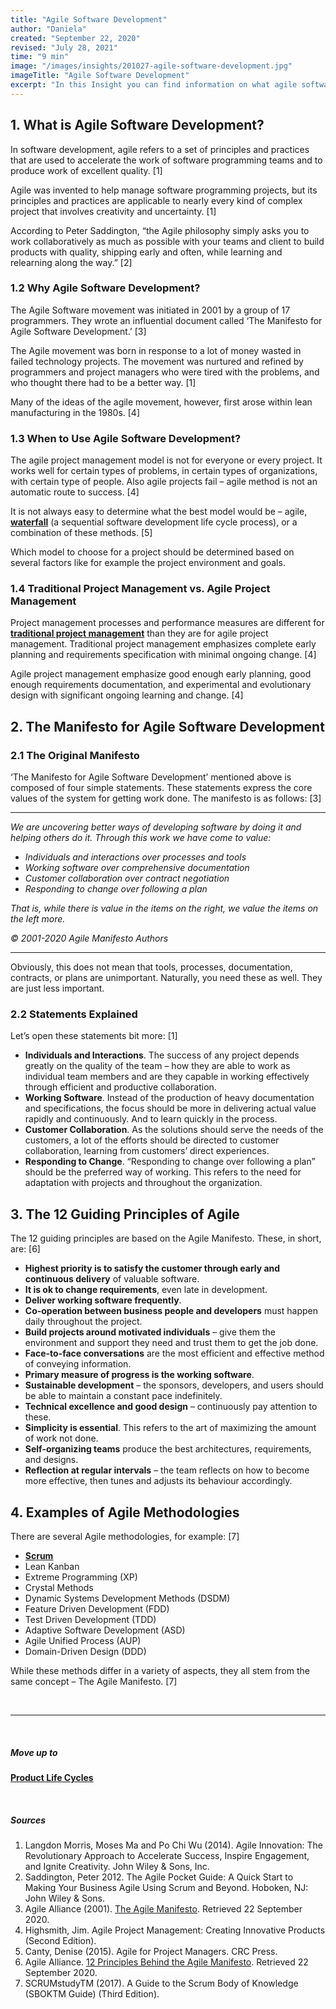 ```yaml
---
title: "Agile Software Development"
author: "Daniela"
created: "September 22, 2020"
revised: "July 28, 2021"
time: "9 min"
image: "/images/insights/201027-agile-software-development.jpg"
imageTitle: "Agile Software Development"
excerpt: "In this Insight you can find information on what agile software development is, why this method was created, and when it can be used. In addition, the Insight lists some examples of agile methods."
---
```


## 1. What is Agile Software Development?

In software development, agile refers to a set of principles and practices that are used to accelerate the work of software programming teams and to produce work of excellent quality. [1]

Agile was invented to help manage software programming projects, but its principles and practices are applicable to nearly every kind of complex project that involves creativity and uncertainty. [1]

According to Peter Saddington, “the Agile philosophy simply asks you to work collaboratively as much as possible with your teams and client to build products with quality, shipping early and often, while learning and relearning along the way.” [2]

### 1.2 Why Agile Software Development?

The Agile Software movement was initiated in 2001 by a group of 17 programmers. They wrote an influential document called ‘The Manifesto for Agile Software Development.’ [3]

The Agile movement was born in response to a lot of money wasted in failed technology projects. The movement was nurtured and refined by programmers and project managers who were tired with the problems, and who thought there had to be a better way. [1]

Many of the ideas of the agile movement, however, first arose within lean manufacturing in the 1980s. [4]

### 1.3 When to Use Agile Software Development?

The agile project management model is not for everyone or every project. It works well for certain types of problems, in certain types of organizations, with certain type of people. Also agile projects fail – agile method is not an automatic route to success. [4]

It is not always easy to determine what the best model would be – agile, [**waterfall**](/insights/waterfall-software-development) (a sequential software development life cycle process), or a combination of these methods. [5]

Which model to choose for a project should be determined based on several factors like for example the project environment and goals.

### 1.4 Traditional Project Management vs. Agile Project Management

Project management processes and performance measures are different for [**traditional project management**](/insights/project-management) than they are for agile project management. Traditional project management emphasizes complete early planning and requirements specification with minimal ongoing change. [4]

Agile project management emphasize good enough early planning, good enough requirements documentation, and experimental and evolutionary design with significant ongoing learning and change. [4]

## 2. The Manifesto for Agile Software Development

### 2.1 The Original Manifesto

‘The Manifesto for Agile Software Development’ mentioned above is composed of four simple statements. These statements express the core values of the system for getting work done. The manifesto is as follows: [3]

---

*We are uncovering better ways of developing software by doing it and helping others do it. Through this work we have come to value:*

- *Individuals and interactions over processes and tools*
- *Working software over comprehensive documentation*
- *Customer collaboration over contract negotiation*
- *Responding to change over following a plan*

*That is, while there is value in the items on the right, we value the items on the left more.*

*© 2001-2020 Agile Manifesto Authors*

---

Obviously, this does not mean that tools, processes, documentation, contracts, or plans are unimportant. Naturally, you need these as well. They are just less important.

### 2.2 Statements Explained

Let’s open these statements bit more: [1]

- **Individuals and Interactions**. The success of any project depends greatly on the quality of the team – how they are able to work as individual team members and are they capable in working effectively through efficient and productive collaboration.
- **Working Software**. Instead of the production of heavy documentation and specifications, the focus should be more in delivering actual value rapidly and continuously. And to learn quickly in the process.
- **Customer Collaboration**. As the solutions should serve the needs of the customers, a lot of the efforts should be directed to customer collaboration, learning from customers’ direct experiences.
- **Responding to Change**. “Responding to change over following a plan” should be the preferred way of working. This refers to the need for adaptation with projects and throughout the organization.

## 3. The 12 Guiding Principles of Agile

The 12 guiding principles are based on the Agile Manifesto. These, in short, are: [6]

- **Highest priority is to satisfy the customer through early and continuous delivery** of valuable software.
- **It is ok to change requirements**, even late in development.
- **Deliver working software frequently**.
- **Co-operation between business people and developers** must happen daily throughout the project.
- **Build projects around motivated individuals** – give them the environment and support they need and trust them to get the job done.
- **Face-to-face conversations** are the most efficient and effective method of conveying information.
- **Primary measure of progress is the working software**.
- **Sustainable development** – the sponsors, developers, and users should be able to maintain a constant pace indefinitely.
- **Technical excellence and good design** – continuously pay attention to these.
- **Simplicity is essential**. This refers to the art of maximizing the amount of work not done.
- **Self-organizing teams** produce the best architectures, requirements, and designs.
- **Reflection at regular intervals** – the team reflects on how to become more effective, then tunes and adjusts its behaviour accordingly.

## 4. Examples of Agile Methodologies

There are several Agile methodologies, for example: [7]

- [**Scrum**](/insights/scrum)
- Lean Kanban
- Extreme Programming (XP)
- Crystal Methods
- Dynamic Systems Development Methods (DSDM)
- Feature Driven Development (FDD)
- Test Driven Development (TDD)
- Adaptive Software Development (ASD)
- Agile Unified Process (AUP)
- Domain-Driven Design (DDD)

While these methods differ in a variety of aspects, they all stem from the same concept – The Agile Manifesto. [7]

&nbsp;

***
&nbsp;

##### Move up to

[**Product Life Cycles**](/insights/product-lifecycles)

&nbsp;

##### Sources

1. Langdon Morris, Moses Ma and Po Chi Wu (2014). Agile Innovation: The Revolutionary Approach to Accelerate Success, Inspire Engagement, and Ignite Creativity. John Wiley & Sons, Inc.
2. Saddington, Peter 2012. The Agile Pocket Guide: A Quick Start to Making Your Business Agile Using Scrum and Beyond. Hoboken, NJ: John Wiley & Sons.
3. Agile Alliance (2001). [The Agile Manifesto](https://www.agilealliance.org/agile101/the-agile-manifesto/). Retrieved 22 September 2020.
4. Highsmith, Jim. Agile Project Management: Creating Innovative Products (Second Edition).
5. Canty, Denise (2015). Agile for Project Managers. CRC Press.
6. Agile Alliance. [12 Principles Behind the Agile Manifesto](https://www.agilealliance.org/agile101/12-principles-behind-the-agile-manifesto/). Retrieved 22 September 2020.
7. SCRUMstudyTM (2017). A Guide to the Scrum Body of Knowledge (SBOKTM Guide) (Third Edition).